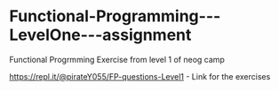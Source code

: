 # Functional-Programming---LevelOne---assignment

Functional Progrmming Exercise from level 1 of neog camp 

https://repl.it/@pirateY055/FP-questions-Level1 - Link for the exercises 
